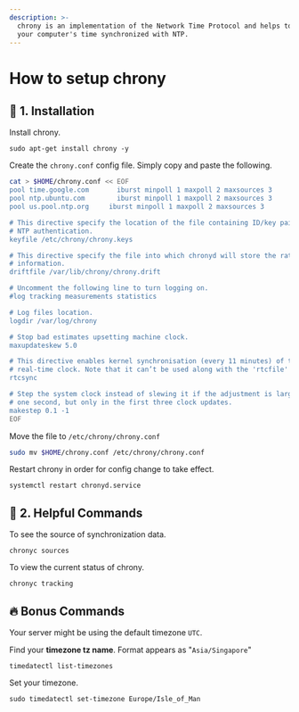 ```yaml
---
description: >-
  chrony is an implementation of the Network Time Protocol and helps to keep
  your computer's time synchronized with NTP.
---
```


# How to setup chrony

## 🐣 1. Installation

Install chrony.

```text
sudo apt-get install chrony -y
```

Create the `chrony.conf` config file. Simply copy and paste the following.

```bash
cat > $HOME/chrony.conf << EOF
pool time.google.com       iburst minpoll 1 maxpoll 2 maxsources 3
pool ntp.ubuntu.com        iburst minpoll 1 maxpoll 2 maxsources 3
pool us.pool.ntp.org     iburst minpoll 1 maxpoll 2 maxsources 3

# This directive specify the location of the file containing ID/key pairs for
# NTP authentication.
keyfile /etc/chrony/chrony.keys

# This directive specify the file into which chronyd will store the rate
# information.
driftfile /var/lib/chrony/chrony.drift

# Uncomment the following line to turn logging on.
#log tracking measurements statistics

# Log files location.
logdir /var/log/chrony

# Stop bad estimates upsetting machine clock.
maxupdateskew 5.0

# This directive enables kernel synchronisation (every 11 minutes) of the
# real-time clock. Note that it can’t be used along with the 'rtcfile' directive.
rtcsync

# Step the system clock instead of slewing it if the adjustment is larger than
# one second, but only in the first three clock updates.
makestep 0.1 -1
EOF
```

Move the file to `/etc/chrony/chrony.conf` 

```bash
sudo mv $HOME/chrony.conf /etc/chrony/chrony.conf
```

Restart chrony in order for config change to take effect.

```text
systemctl restart chronyd.service
```

## 🤖 2. Helpful Commands

To see the source of synchronization data.

```text
chronyc sources
```

To view the current status of chrony.

```text
chronyc tracking
```

## 🔥 Bonus Commands

Your server might be using the default timezone `UTC`.

Find your **timezone tz name**. Format appears as "`Asia/Singapore`"

```text
timedatectl list-timezones
```

Set your timezone.

```text
sudo timedatectl set-timezone Europe/Isle_of_Man
```

